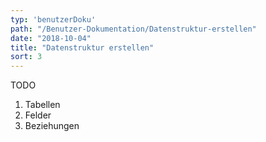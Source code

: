 ```yaml
---
typ: 'benutzerDoku'
path: "/Benutzer-Dokumentation/Datenstruktur-erstellen"
date: "2018-10-04"
title: "Datenstruktur erstellen"
sort: 3
---
```


TODO

1. Tabellen
2. Felder
3. Beziehungen